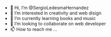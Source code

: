 - 👋 Hi, I’m @SergioLedesmaHernandez
- 👀 I’m interested in creativity and web disign
- 🌱 I’m currently learning books and music
- 💞️ I’m looking to collaborate on web developer
- 📫 How to reach me ...

<!---
SergioLedesmaHernandez/SergioLedesmaHernandez is a ✨ special ✨ repository because its `README.md` (this file) appears on your GitHub profile.
You can click the Preview link to take a look at your changes.
--->
